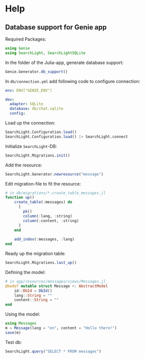 # Help

## Database support for Genie app

Required Packages:

```julia
using Genie
using SearchLight, SearchLightSQLite
```

In the folder of the Julia-app, generate database support:

```julia
Genie.Generator.db_support()
```

In `db/connection.yml` add following code to configure connection:

```yml
env: ENV["GENIE_ENV"]

dev:
  adapter: SQLite
  database: db/chat.sqlite
  config:
```

Load up the connection:
```julia
SearchLight.Configuration.load()
SearchLight.Configuration.load() |> SearchLight.connect
```

Initialize `SearchLight`-DB:

```julia
SearchLight.Migrations.init()
```

Add the resource:

```julia
SearchLight.Generator.newresource("message")
```

Edit migration-file to fit the resource:

```julia
# in db/migrations/*.create_table_messages.jl
function up()
    create_table(:messages) do
      [
        pk()
        column(:lang, :string)
        column(:content, :string)
      ]
    end
  
    add_index(:messages, :lang)
end
```

Ready up the migration table:

```julia
SearchLight.Migrations.last_up()
```

Defining the model:

```julia
# in app/resources/messages/views/Messages.jl
@kwdef mutable struct Message <: AbstractModel
    id::DbId = DbId()
    lang::String = ""
    content::String = ""
end
```

Using the model:

```julia
using Messages
m = Message(lang = "en", content = "Hello there!")
save(m)
```

Test db:

```julia
SearchLight.query("SELECT * FROM messages")
```
